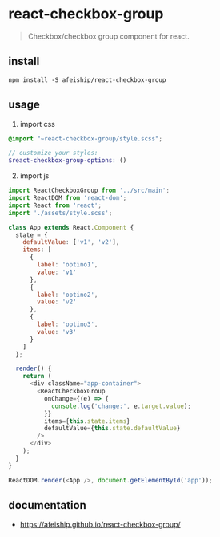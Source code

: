 # react-checkbox-group
> Checkbox/checkbox group component for react.

## install
```shell
npm install -S afeiship/react-checkbox-group
```

## usage
1. import css
  ```scss
  @import "~react-checkbox-group/style.scss";

  // customize your styles:
  $react-checkbox-group-options: ()
  ```
2. import js
  ```js
  import ReactCheckboxGroup from '../src/main';
  import ReactDOM from 'react-dom';
  import React from 'react';
  import './assets/style.scss';

  class App extends React.Component {
    state = {
      defaultValue: ['v1', 'v2'],
      items: [
        {
          label: 'optino1',
          value: 'v1'
        },
        {
          label: 'optino2',
          value: 'v2'
        },
        {
          label: 'optino3',
          value: 'v3'
        }
      ]
    };

    render() {
      return (
        <div className="app-container">
          <ReactCheckboxGroup
            onChange={(e) => {
              console.log('change:', e.target.value);
            }}
            items={this.state.items}
            defaultValue={this.state.defaultValue}
          />
        </div>
      );
    }
  }

  ReactDOM.render(<App />, document.getElementById('app'));
  ```

## documentation
- https://afeiship.github.io/react-checkbox-group/
